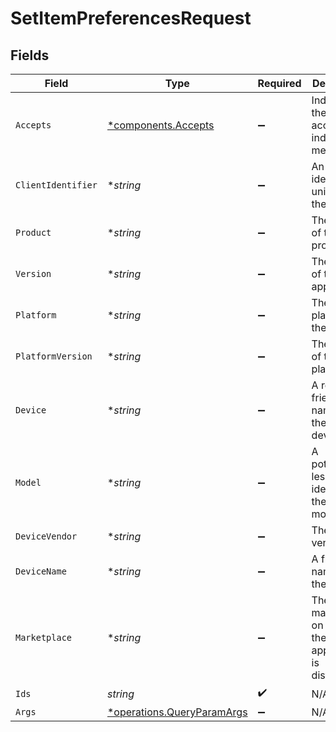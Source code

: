 # SetItemPreferencesRequest


## Fields

| Field                                                                   | Type                                                                    | Required                                                                | Description                                                             | Example                                                                 |
| ----------------------------------------------------------------------- | ----------------------------------------------------------------------- | ----------------------------------------------------------------------- | ----------------------------------------------------------------------- | ----------------------------------------------------------------------- |
| `Accepts`                                                               | [*components.Accepts](../../models/components/accepts.md)               | :heavy_minus_sign:                                                      | Indicates the client accepts the indicated media types                  |                                                                         |
| `ClientIdentifier`                                                      | **string*                                                               | :heavy_minus_sign:                                                      | An opaque identifier unique to the client                               | abc123                                                                  |
| `Product`                                                               | **string*                                                               | :heavy_minus_sign:                                                      | The name of the client product                                          | Plex for Roku                                                           |
| `Version`                                                               | **string*                                                               | :heavy_minus_sign:                                                      | The version of the client application                                   | 2.4.1                                                                   |
| `Platform`                                                              | **string*                                                               | :heavy_minus_sign:                                                      | The platform of the client                                              | Roku                                                                    |
| `PlatformVersion`                                                       | **string*                                                               | :heavy_minus_sign:                                                      | The version of the platform                                             | 4.3 build 1057                                                          |
| `Device`                                                                | **string*                                                               | :heavy_minus_sign:                                                      | A relatively friendly name for the client device                        | Roku 3                                                                  |
| `Model`                                                                 | **string*                                                               | :heavy_minus_sign:                                                      | A potentially less friendly identifier for the device model             | 4200X                                                                   |
| `DeviceVendor`                                                          | **string*                                                               | :heavy_minus_sign:                                                      | The device vendor                                                       | Roku                                                                    |
| `DeviceName`                                                            | **string*                                                               | :heavy_minus_sign:                                                      | A friendly name for the client                                          | Living Room TV                                                          |
| `Marketplace`                                                           | **string*                                                               | :heavy_minus_sign:                                                      | The marketplace on which the client application is distributed          | googlePlay                                                              |
| `Ids`                                                                   | *string*                                                                | :heavy_check_mark:                                                      | N/A                                                                     |                                                                         |
| `Args`                                                                  | [*operations.QueryParamArgs](../../models/operations/queryparamargs.md) | :heavy_minus_sign:                                                      | N/A                                                                     |                                                                         |